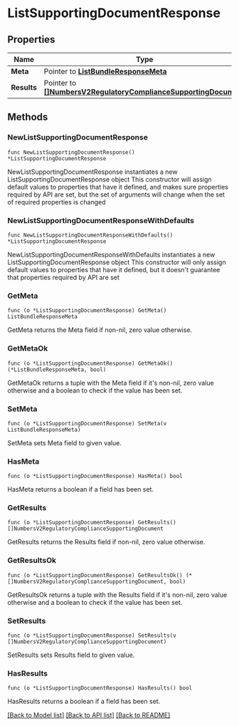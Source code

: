 # ListSupportingDocumentResponse

## Properties

Name | Type | Description
------------ | ------------- | -------------
**Meta** | Pointer to [**ListBundleResponseMeta**](ListBundleResponse_meta.md) |  | [optional] 
**Results** | Pointer to [**[]NumbersV2RegulatoryComplianceSupportingDocument**](NumbersV2RegulatoryComplianceSupportingDocument.md) |  | [optional] 

## Methods

### NewListSupportingDocumentResponse

`func NewListSupportingDocumentResponse() *ListSupportingDocumentResponse`

NewListSupportingDocumentResponse instantiates a new ListSupportingDocumentResponse object
This constructor will assign default values to properties that have it defined,
and makes sure properties required by API are set, but the set of arguments
will change when the set of required properties is changed

### NewListSupportingDocumentResponseWithDefaults

`func NewListSupportingDocumentResponseWithDefaults() *ListSupportingDocumentResponse`

NewListSupportingDocumentResponseWithDefaults instantiates a new ListSupportingDocumentResponse object
This constructor will only assign default values to properties that have it defined,
but it doesn't guarantee that properties required by API are set

### GetMeta

`func (o *ListSupportingDocumentResponse) GetMeta() ListBundleResponseMeta`

GetMeta returns the Meta field if non-nil, zero value otherwise.

### GetMetaOk

`func (o *ListSupportingDocumentResponse) GetMetaOk() (*ListBundleResponseMeta, bool)`

GetMetaOk returns a tuple with the Meta field if it's non-nil, zero value otherwise
and a boolean to check if the value has been set.

### SetMeta

`func (o *ListSupportingDocumentResponse) SetMeta(v ListBundleResponseMeta)`

SetMeta sets Meta field to given value.

### HasMeta

`func (o *ListSupportingDocumentResponse) HasMeta() bool`

HasMeta returns a boolean if a field has been set.

### GetResults

`func (o *ListSupportingDocumentResponse) GetResults() []NumbersV2RegulatoryComplianceSupportingDocument`

GetResults returns the Results field if non-nil, zero value otherwise.

### GetResultsOk

`func (o *ListSupportingDocumentResponse) GetResultsOk() (*[]NumbersV2RegulatoryComplianceSupportingDocument, bool)`

GetResultsOk returns a tuple with the Results field if it's non-nil, zero value otherwise
and a boolean to check if the value has been set.

### SetResults

`func (o *ListSupportingDocumentResponse) SetResults(v []NumbersV2RegulatoryComplianceSupportingDocument)`

SetResults sets Results field to given value.

### HasResults

`func (o *ListSupportingDocumentResponse) HasResults() bool`

HasResults returns a boolean if a field has been set.


[[Back to Model list]](../README.md#documentation-for-models) [[Back to API list]](../README.md#documentation-for-api-endpoints) [[Back to README]](../README.md)



